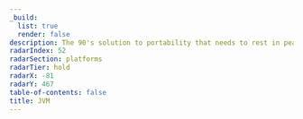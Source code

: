 ```yaml
---
_build:
  list: true
  render: false
description: The 90's solution to portability that needs to rest in peace
radarIndex: 52
radarSection: platforms
radarTier: hold
radarX: -81
radarY: 467
table-of-contents: false
title: JVM
---
```

